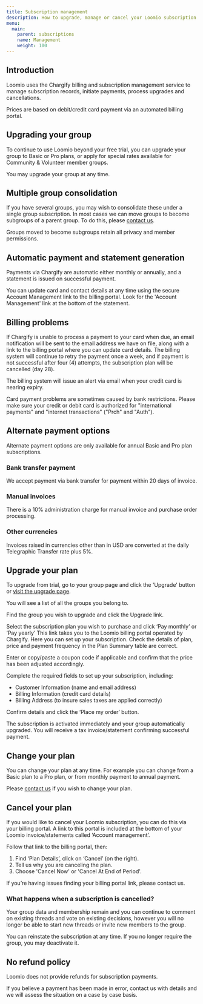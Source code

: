 ```yaml
---
title: Subscription management
description: How to upgrade, manage or cancel your Loomio subscription.
menu:
  main:
    parent: subscriptions
    name: Management
    weight: 100
---
```


## Introduction
Loomio uses the Chargify billing and subscription management service to manage subscription records, initiate payments, process upgrades and cancellations.

Prices are based on debit/credit card payment via an automated billing portal.

## Upgrading your group
To continue to use Loomio beyond your free trial, you can upgrade your group to Basic or Pro plans, or apply for special rates available for Community & Volunteer member groups. 

You may upgrade your group at any time.

## Multiple group consolidation
If you have several groups, you may wish to consolidate these under a single group subscription.  In most cases we can move groups to become subgroups of a parent group. To do this, please [contact us](https://www.loomio.org/contact).

Groups moved to become subgroups retain all privacy and member permissions.

## Automatic payment and statement generation
Payments via Chargify are automatic either monthly or annually, and a statement is issued on successful payment.

You can update card and contact details at any time using the secure Account Management link to the billing portal. Look for the  'Account Management'  link at the bottom of the statement.

## Billing problems
If Chargify is unable to process a payment to your card when due, an email notification will be sent to the email address we have on file, along with a link to the billing portal where you can update card details.   The billing system will continue to retry the payment once a week, and if payment is not successful after four (4) attempts, the subscription plan will be cancelled (day 28).

The billing system will issue an alert via email when your credit card is nearing expiry.

Card payment problems are sometimes caused by bank restrictions. Please make sure your credit or debit card is authorized for  "international payments" and "internet transactions" ("Prch" and "Auth"). 

## Alternate payment options
Alternate payment options are only available for annual Basic and Pro plan subscriptions.

### Bank transfer payment
We accept payment via bank transfer for payment within 20 days of invoice.

### Manual invoices
There is a 10% administration charge for manual invoice and purchase order processing.

### Other currencies
Invoices raised in currencies other than in USD are converted at the daily Telegraphic Transfer rate plus 5%.

## Upgrade your plan
To upgrade from trial, go to your group page and click the 'Upgrade' button or [visit the upgrade page](https://www.loomio.org/upgrade).

You will see a list of all the groups you belong to.

Find the group you wish to upgrade and click the Upgrade link.

Select the subscription plan you wish to purchase and click ‘Pay monthly’ or ‘Pay yearly’
This link takes you to the Loomio billing portal operated by Chargify.  Here you can set up your subscription.  Check the details of plan, price and payment frequency in the Plan Summary table are correct.

Enter or copy/paste a coupon code if applicable and confirm that the price has been adjusted accordingly.

Complete the required fields to set up your subscription, including:

- Customer Information (name and email address)
- Billing Information (credit card details)
- Billing Address (to insure sales taxes are applied correctly)

Confirm details and click the ‘Place my order’ button.

The subscription is activated immediately and your group automatically upgraded.  You will receive a tax invoice/statement confirming successful payment.

## Change your plan

You can change your plan at any time. For example you can change from a Basic plan to a Pro plan, or from monthly payment to annual payment.

Please [contact us](https://www.loomio.org/contact) if you wish to change your plan. 

## Cancel your plan
If you would like to cancel your Loomio subscription, you can do this via your billing portal. A link to this portal is included at the bottom of your Loomio invoice/statements called ‘Account management’.

Follow that link to the billing portal, then:

1. Find ‘Plan Details’, click on ‘Cancel’ (on the right).
2. Tell us why you are canceling the plan. 
3. Choose 'Cancel Now' or 'Cancel At End of Period'.

If you’re having issues finding your billing portal link, please contact us.

### What happens when a subscription is cancelled?

Your group data and membership remain and you can continue to comment on existing threads and vote on existing decisions, however you will no longer be able to start new threads or invite new members to the group.  

You can reinstate the subscription at any time. If you no longer require the group, you may deactivate it.

## No refund policy
Loomio does not provide refunds for subscription payments.

If you believe a payment has been made in error, contact us with details and we will assess the situation on a case by case basis.
